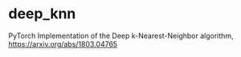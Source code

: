# deep_knn
PyTorch Implementation of the Deep k-Nearest-Neighbor algorithm, https://arxiv.org/abs/1803.04765
